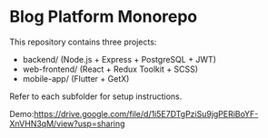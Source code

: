 # Blog Platform Monorepo

This repository contains three projects:

- backend/ (Node.js + Express + PostgreSQL + JWT)
- web-frontend/ (React + Redux Toolkit + SCSS)
- mobile-app/ (Flutter + GetX)

Refer to each subfolder for setup instructions.


Demo:https://drive.google.com/file/d/1i5E7DTgPziSu9jgPERiBoYF-XnVHN3qM/view?usp=sharing
